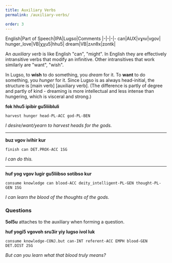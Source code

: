 ```yaml
---
title: Auxiliary Verbs
permalink: /auxiliary-verbs/

order: 3
---
```


English|Part of Speech|IPA|Lugso|Comments
|-|-|-|-
can|AUX|vɣʌv|vgov|
hunger_love|VB|χχu5|hhu5|
dream|VB|zʌnθx|zontk|

An _auxiliary verb_ is like English "can", "might". In English they are effectively intransitive verbs that modify an infinitive. Other intransitives that work similarly are "want", "wish".

In Lugso, to **wish** to do something, you _dream_ for it. To **want** to do something, you _hunger_ for it. Since Lugso is as always head-initial, the structure is [main verb] [auxiliary verb]. (The difference is partly of degree and partly of kind - dreaming is more intellectual and less intense than hungering, which is visceral and strong.)

**fok hhu5 ipibir gu5liibluli**

`harvest hunger head-PL-ACC god-PL-BEN`

_I desire/want/yearn to harvest heads for the gods._

---

**buz vgov ivihir kur**

`finish can DET.PROX-ACC 1SG` 

_I can do this._ 

---

**huf yog vgov lugir gu5liibso sotibso kur**

`consume knowledge can blood-ACC deity_intelligent-PL-GEN thought-PL-GEN 1SG`

_I can learn the blood of the thoughts of the gods._

### Questions

**5ol5u** attaches to the auxiliary when forming a question.

**huf yogi5 vgovoh sru3ir yiy lugso ivol luk**

`consume knowledge-CONJ.but can-INT referent-ACC EMPH blood-GEN DET.DIST 2SG`

_But can you learn what that blood truly means?_
